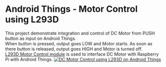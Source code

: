 Android Things - Motor Control using L293D
===========================================

This project demonstrate integration and control of DC Motor from PUSH button as input on Android Things.<br>
When button is pressed, output goes LOW and Motor starts. As soon as there button is released, output goes HIGH and Motor is turned off.<br>
[L293D Motor Control module](http://www.amazon.in/Elementz-Stepper-Driver-Raspberry-Arduino/dp/B00LMY58TG) is used to interface DC Motor with Raspberry Pi with Android Things.
[![DC Motor Control using L293D on Android Things](https://i9.ytimg.com/vi/nVNLk_6A0mQ/2.jpg?sqp=COjFgMMF&rs=AOn4CLAkXrQtzEE0iiZmlHdoHUkLaNmTIg&time=1482695682724)](https://youtu.be/nVNLk_6A0mQ)
